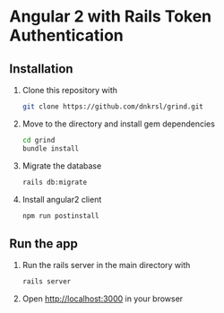 # Angular 2 with Rails Token Authentication

## Installation
1. Clone this repository with
    ```bash
    git clone https://github.com/dnkrsl/grind.git
    ```

2. Move to the directory and install gem dependencies
    ```bash
    cd grind
    bundle install
    ```

3. Migrate the database
    ```bash
    rails db:migrate
    ```

4. Install angular2 client
    ```bash
    npm run postinstall
    ```

## Run the app

1. Run the rails server in the main directory with
    ```bash
    rails server
    ```

2. Open [http://localhost:3000](http://localhost:3000) in your browser
